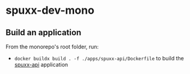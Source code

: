 # spuxx-dev-mono

## Build an application

From the monorepo's root folder, run:

- `docker buildx build . -f ./apps/spuxx-api/Dockerfile` to build the [spuxx-api](./apps/spuxx-api) application

